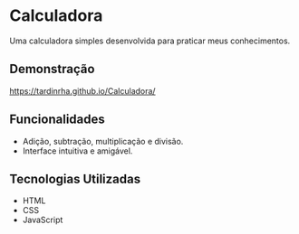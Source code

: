# Calculadora


Uma calculadora simples desenvolvida para praticar meus conhecimentos.

## Demonstração

https://tardinrha.github.io/Calculadora/

## Funcionalidades

- Adição, subtração, multiplicação e divisão.
- Interface intuitiva e amigável.

## Tecnologias Utilizadas

- HTML
- CSS
- JavaScript